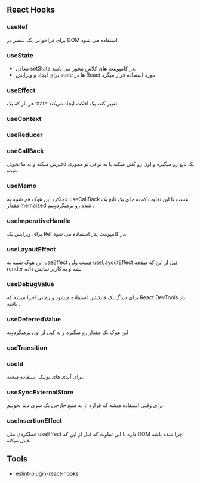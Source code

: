 ## React Hooks
### useRef
برای فراخوانی یک عنصر در DOM استفاده می شود.
### useState 
- معادل setState در کامپوننت های کلاس محور می باشد.
- برای ایجاد و ویرایش state ها در React مورد استفاده قرار میگرد
### useEffect
 هر بار که یک state تغییر کند، یک افکت ایجاد می‌کند.
 
### useContext

### useReducer
### useCallBack 
یک تابع رو میگیره و اون رو کَش میکنه یا به نوعی تو مموری ذخیرش میکنه و به ما تحویل میده.
### useMemo 
عملکرد این هوک هم شبیه به useCallBack هست با این تفاوت که به جای یک تابع یک مقدار memoized شده رو برمیگردونیم .
### useImperativeHandle 
برای ویرایش یک Ref در کامپوننت پدر استفاده می شود.

### useLayoutEffect 
این هوک شبیه به useEffect هست ولی useLayoutEffect قبل از این که صفحه render بشه و به کاربر نمایش داده
### useDebugValue 
برای دیباگ یک فانکشن استفاده میشود و زمانی اجرا میشه که React DevTools باز باشه .
### useDeferredValue 
این هوک یک مقدار رو میگیره و یه کپی از اون برمیگردونه

### useTransition 

### useId 
برای آیدی های یونیک استفاده میشه.
### useSyncExternalStore 
 
 برای وقتی استفاده میشه که قراره از یه منبع خارجی یک سری دیتا بخونیم
### useInsertionEffect 
عملکردی مثل useEffect داره با این تفاوت که قبل از این که DOM اجرا شده باشه عمل میکنه

## Tools
- [eslint-plugin-react-hooks](https://www.npmjs.com/package/eslint-plugin-react-hooks)
